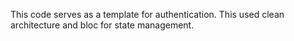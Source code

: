 This code serves as a template for authentication. This used clean architecture and bloc for state management.
